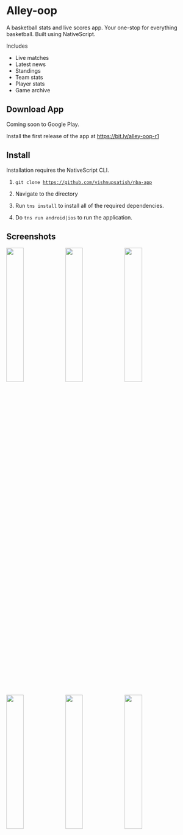 # Alley-oop

A basketball stats and live scores app. Your one-stop for everything basketball. Built using NativeScript.

Includes
- Live matches
- Latest news
- Standings
- Team stats
- Player stats
- Game archive

## Download App

Coming soon to Google Play.

Install the first release of the app at https://bit.ly/alley-oop-r1

## Install

Installation requires the NativeScript CLI.

1. <code>git clone https://github.com/vishnupsatish/nba-app</code>

2. Navigate to the directory

3. Run <code>tns install</code> to install all of the required dependencies.

4. Do <code>tns run android|ios</code> to run the application.

## Screenshots

<img width="30%"  src="https://alleyoop.sirv.com/Screenshots/screenshot4.png">

<img width="30%" src="https://alleyoop.sirv.com/Screenshots/screenshot9.png">

<img width="30%" src="https://alleyoop.sirv.com/Screenshots/screenshot7.png">

<img width="30%" src="https://alleyoop.sirv.com/Screenshots/screenshot6.png">

<img width="30%" src="https://alleyoop.sirv.com/Screenshots/screenshot5.png">

<img width="30%" src="https://alleyoop.sirv.com/Screenshots/screenshot3.png">
